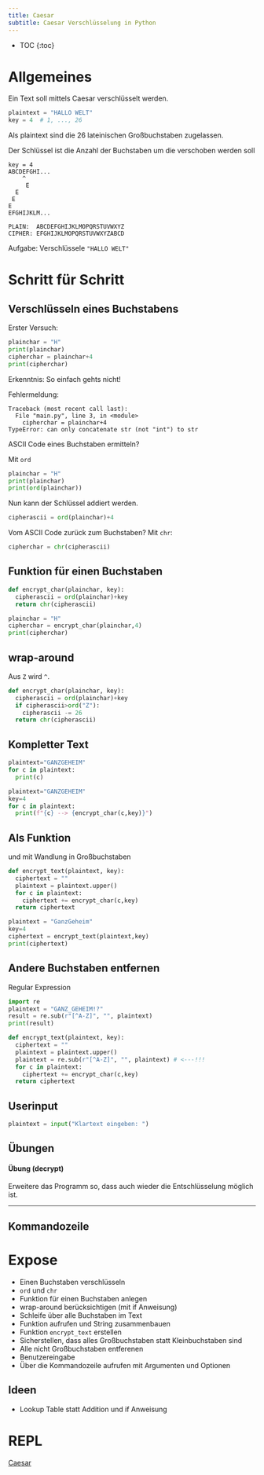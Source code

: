 ```yaml
---
title: Caesar
subtitle: Caesar Verschlüsselung in Python
---
```


* TOC
{:toc}
# Allgemeines

Ein Text soll mittels Caesar verschlüsselt werden.

```python
plaintext = "HALLO WELT"
key = 4  # 1, ..., 26
```

Als plaintext sind die 26 lateinischen Großbuchstaben zugelassen.

Der Schlüssel ist die Anzahl der Buchstaben um die verschoben werden soll

```
key = 4
ABCDEFGHI...		
    ^
	 E
  E
 E
E
EFGHIJKLM...

PLAIN:  ABCDEFGHIJKLMOPQRSTUVWXYZ
CIPHER: EFGHIJKLMOPQRSTUVWXYZABCD
```

Aufgabe: Verschlüssele `"HALLO WELT"`

# Schritt für Schritt

## Verschlüsseln eines Buchstabens

Erster Versuch:

```python
plainchar = "H"
print(plainchar)
cipherchar = plainchar+4
print(cipherchar)
```

Erkenntnis: So einfach gehts nicht!

Fehlermeldung:

```
Traceback (most recent call last):
  File "main.py", line 3, in <module>
    cipherchar = plainchar+4
TypeError: can only concatenate str (not "int") to str
```

ASCII Code eines Buchstaben ermitteln?

Mit `ord`

```python
plainchar = "H"
print(plainchar)
print(ord(plainchar))
```

Nun kann der Schlüssel addiert werden.

```python
cipherascii = ord(plainchar)+4
```

Vom ASCII Code zurück zum Buchstaben? Mit `chr`:

```python
cipherchar = chr(cipherascii)
```



## Funktion für einen Buchstaben

```python
def encrypt_char(plainchar, key):
  cipherascii = ord(plainchar)+key
  return chr(cipherascii)

plainchar = "H"
cipherchar = encrypt_char(plainchar,4)
print(cipherchar)
```



## wrap-around

Aus `Z` wird `^`.

```python
def encrypt_char(plainchar, key):
  cipherascii = ord(plainchar)+key
  if cipherascii>ord("Z"):
    cipherascii -= 26
  return chr(cipherascii)
```



## Kompletter Text

```python
plaintext="GANZGEHEIM"
for c in plaintext:
  print(c)
```



```python
plaintext="GANZGEHEIM"
key=4
for c in plaintext:
  print(f"{c} --> {encrypt_char(c,key)}")
```



## Als Funktion

und mit Wandlung in Großbuchstaben

```python
def encrypt_text(plaintext, key):
  ciphertext = ""
  plaintext = plaintext.upper()
  for c in plaintext:
    ciphertext += encrypt_char(c,key)
  return ciphertext

plaintext = "GanzGeheim"
key=4
ciphertext = encrypt_text(plaintext,key)
print(ciphertext)
```



## Andere Buchstaben entfernen

Regular Expression

[](https://pythex.org)

```python
import re
plaintext = "GANZ_GEHEIM!?"
result = re.sub(r"[^A-Z]", "", plaintext)
print(result)
```



```python
def encrypt_text(plaintext, key):
  ciphertext = ""
  plaintext = plaintext.upper()
  plaintext = re.sub(r"[^A-Z]", "", plaintext) # <---!!!
  for c in plaintext:
    ciphertext += encrypt_char(c,key)
  return ciphertext
```



## Userinput

```python
plaintext = input("Klartext eingeben: ")
```



## Übungen

#### Übung (decrypt)

Erweitere das Programm so, dass auch wieder die Entschlüsselung möglich ist.

---



## Kommandozeile



# Expose

- Einen Buchstaben verschlüsseln
- `ord` und `chr`
- Funktion für einen Buchstaben anlegen
- wrap-around berücksichtigen (mit if Anweisung)
- Schleife über alle Buchstaben im Text
- Funktion aufrufen und String zusammenbauen
- Funktion `encrypt_text` erstellen
- Sicherstellen, dass alles Großbuchstaben statt Kleinbuchstaben sind
- Alle nicht Großbuchstaben entferenen
- Benutzereingabe
- Über die Kommandozeile aufrufen mit Argumenten und Optionen



## Ideen

- Lookup Table statt Addition und if Anweisung



# REPL

[Caesar](https://replit.com/@franzmatejka/Caesar)

